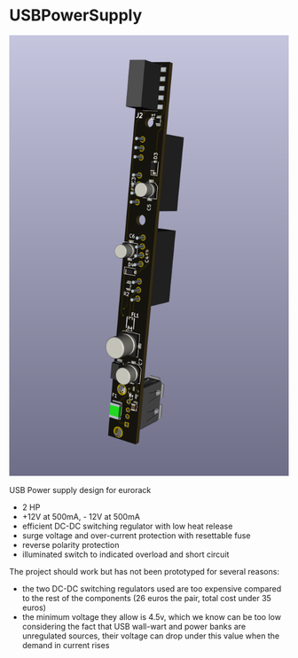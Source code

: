# USBPowerSupply

![3D view](3D_view.png)


USB Power supply design for eurorack
- 2 HP
- +12V at 500mA, - 12V at 500mA
- efficient DC-DC switching regulator with low heat release
- surge voltage and over-current protection with resettable fuse
- reverse polarity protection
- illuminated switch to indicated overload and short circuit


The project should work but has not been prototyped for several reasons:
- the two DC-DC switching regulators used are too expensive compared to the rest of the components (26 euros the pair, total cost under 35 euros)
- the minimum voltage they allow is 4.5v, which we know can be too low considering the fact that USB wall-wart and power banks are unregulated sources, their voltage can drop under this value when the demand in current rises